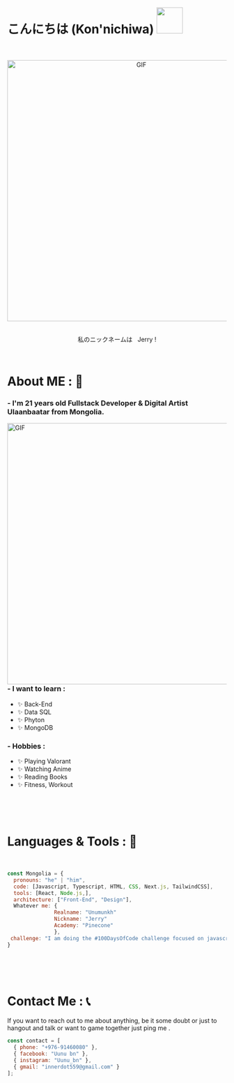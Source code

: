 <h1> こんにちは (Kon'nichiwa) <img  width="60" src="https://cdn3.emoji.gg/emojis/8480-narutohello.png"> </h1>

</br>
</br>

<div align="center">
<img hight="300" width="600" alt="GIF" src="https://github.com/Xx-Ashutosh-xX/Xx-Ashutosh-xX/blob/master/assets/208593.gif">
</div>

</br>
    <p align="center">私のニックネームは  &nbsp; Jerry !</p>
</div>

</br>



# About ME : 🎲

### - I'm 21 years  old Fullstack Developer & Digital Artist Ulaanbaatar from Mongolia.

<div className="mt-2">
<img hight="400" width="600" alt="GIF" align="right" src="https://github.com/Xx-Ashutosh-xX/Xx-Ashutosh-xX/blob/master/assets/1936.gif">
</div>

### - I want to learn :
- ✨ Back-End
- ✨ Data SQL
- ✨ Phyton
- ✨ MongoDB

### - Hobbies : 
- ✨ Playing Valorant
- ✨ Watching Anime
- ✨ Reading Books
- ✨ Fitness, Workout

</br>
</br>
</br>



# Languages & Tools : 🧩
</br>


```javascript
const Mongolia = {
  pronouns: "he" | "him",
  code: [Javascript, Typescript, HTML, CSS, Next.js, TailwindCSS],
  tools: [React, Node.js,],
  architecture: ["Front-End", "Design"],
  Whatever me: {
               Realname: "Unumunkh"
               Nickname: "Jerry"
               Academy: "Pinecone"
               },
 challenge: "I am doing the #100DaysOfCode challenge focused on javascript"
}
```

</br>
</br>
</br>



# Contact Me : 📞

If you want to reach out to me about anything, be it some doubt or just to hangout and talk or want to game together just ping me .

```javascript
const contact = [
  { phone: "+976-91460080" },
  { facebook: "Uunu bn" },
  { instagram: "Uunu_bn" },
  { gmail: "innerdot559@gmail.com" }
];
```



